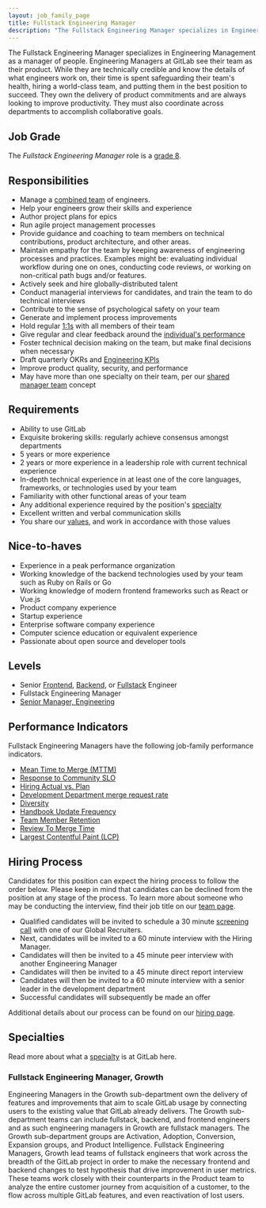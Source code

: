```yaml
---
layout: job_family_page
title: Fullstack Engineering Manager
description: "The Fullstack Engineering Manager specializes in Engineering Management as a manager of people."
---
```


The Fullstack Engineering Manager specializes in Engineering Management as a manager of people. Engineering Managers at GitLab see their team as their product. While they are technically credible and know the details of what engineers work on, their time is spent safeguarding their team's health, hiring a world-class team, and putting them in the best position to succeed. They own the delivery of product commitments and are always looking to improve productivity. They must also coordinate across departments to accomplish collaborative goals.

## Job Grade
The *Fullstack Engineering Manager* role is a [grade 8](/handbook/total-rewards/compensation/compensation-calculator/#gitlab-job-grades).

## Responsibilities
* Manage a [combined team](https://about.gitlab.com/handbook/engineering/#fullstack-teams) of engineers.
* Help your engineers grow their skills and experience
* Author project plans for epics
* Run agile project management processes
* Provide guidance and coaching to team members on technical contributions, product architecture, and other areas.
* Maintain empathy for the team by keeping awareness of engineering processes and practices. Examples might be: evaluating individual workflow during one on ones, conducting code reviews, or working on non-critical path bugs and/or features.
* Actively seek and hire globally-distributed talent
* Conduct managerial interviews for candidates, and train the team to do technical interviews
* Contribute to the sense of psychological safety on your team
* Generate and implement process improvements
* Hold regular [1:1s](/handbook/leadership/1-1/) with all members of their team
* Give regular and clear feedback around the [individual's performance](/handbook/leadership/1-1/suggested-agenda-format/)
* Foster technical decision making on the team, but make final decisions when necessary
* Draft quarterly OKRs and [Engineering KPIs](/handbook/business-ops/data-team/metrics/#engineering-kpis)
* Improve product quality, security, and performance
* May have more than one specialty on their team, per our [shared manager team](/handbook/engineering/#starting-new-teams) concept

## Requirements
* Ability to use GitLab
* Exquisite brokering skills: regularly achieve consensus amongst departments
* 5 years or more experience
* 2 years or more experience in a leadership role with current technical experience
* In-depth technical experience in at least one of the core languages, frameworks, or technologies used by your team
* Familiarity with other functional areas of your team
* Any additional experience required by the position's [specialty](#specialties)
* Excellent written and verbal communication skills
* You share our [values](/handbook/values/), and work in accordance with those values

## Nice-to-haves
* Experience in a peak performance organization
* Working knowledge of the backend technologies used by your team such as Ruby on Rails or Go
* Working knowledge of modern frontend frameworks such as React or Vue.js
* Product company experience
* Startup experience
* Enterprise software company experience
* Computer science education or equivalent experience
* Passionate about open source and developer tools

## Levels
* Senior [Frontend](/job-families/engineering/development/frontend/senior/), 
  [Backend](/job-families/engineering/development/backend/senior/), 
  or [Fullstack](/job-families/engineering/development/fullstack/#job-grade) Engineer
* Fullstack Engineering Manager 
* [Senior Manager, Engineering](/job-families/engineering/development/management/senior-manager/)


## Performance Indicators

Fullstack Engineering Managers have the following job-family performance indicators.

* [Mean Time to Merge (MTTM)](/handbook/engineering/development/performance-indicators/#mean-time-to-merge-mttm)
* [Response to Community SLO](/handbook/engineering/development/performance-indicators/#response-to-community-slo)
* [Hiring Actual vs. Plan](/handbook/engineering/performance-indicators/#engineering-hiring-actual-vs-plan)
* [Development Department merge request rate](/handbook/engineering/development/performance-indicators/#development-department-mr-rate)
* [Diversity](/handbook/engineering/performance-indicators/#diversity)
* [Handbook Update Frequency](/handbook/engineering/performance-indicators/#handbook-update-frequency)
* [Team Member Retention](/handbook/engineering/performance-indicators/#team-member-retention)
* [Review To Merge Time](/handbook/engineering/development/performance-indicators/#review-to-merge-time-rtmt)
* [Largest Contentful Paint (LCP)](/handbook/engineering/development/performance-indicators/#largest-contentful-paint-lcp)

## Hiring Process
Candidates for this position can expect the hiring process to follow the order below. Please keep in mind that candidates can be declined from the position at any stage of the process. To learn more about someone who may be conducting the interview, find their job title on our [team page](/company/team/).
* Qualified candidates will be invited to schedule a 30 minute [screening call](/handbook/hiring/interviewing/#screening-call) with one of our Global Recruiters.
* Next, candidates will be invited to a 60 minute interview with the Hiring Manager.
* Candidates will then be invited to a 45 minute peer interview with another Engineering Manager
* Candidates will then be invited to a 45 minute direct report interview
* Candidates will then be invited to a 60 minute interview with a senior leader in the development department
* Successful candidates will subsequently be made an offer

Additional details about our process can be found on our [hiring page](/handbook/hiring).

## Specialties

Read more about what a [specialty](/company/team/structure/#specialist) is at GitLab here.

### Fullstack Engineering Manager, Growth

Engineering Managers in the Growth sub-department own the delivery of features and improvements that aim to scale GitLab usage by connecting users to the existing value that GitLab already delivers. 
The Growth sub-department teams can include fullstack, backend, and frontend engineers and as such engineering managers in Growth are fullstack managers. 
The Growth sub-department groups are Activation, Adoption, Conversion, Expansion groups, and Product Intelligence. 
Fullstack Engineering Managers, Growth lead teams of fullstack engineers that work across the breadth of the GitLab project in order to make the necessary frontend and backend changes to test hypothesis that drive improvement in user metrics. 
These teams work closely with their counterparts in the Product team to analyze the entire customer journey from acquisition of a customer, to the flow across multiple GitLab features, and even reactivation of lost users.
